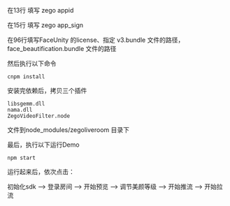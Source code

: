 

在13行 填写 zego appid

在15行 填写 zego app_sign

在96行填写FaceUnity 的license、指定 v3.bundle 文件的路径，face_beautification.bundle 文件的路径

然后执行以下命令

```
cnpm install

```

安装完依赖后，拷贝三个插件
```
libsgemm.dll
nama.dll
ZegoVideoFilter.node
```

文件到node_modules/zegoliveroom 目录下


最后，执行以下运行Demo
```
npm start
```

运行起来后，依次点击：

初始化sdk --> 登录房间 --> 开始预览 --> 调节美颜等级 --> 开始推流 --> 开始拉流